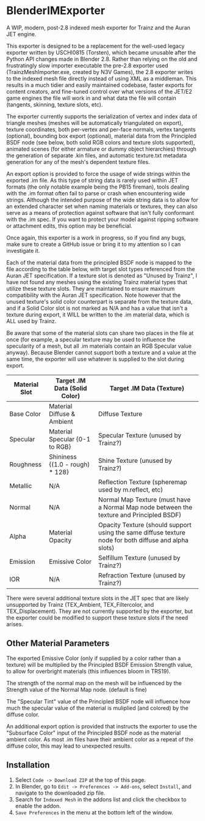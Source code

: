 # BlenderIMExporter
A WIP, modern, post-2.8 indexed mesh exporter for Trainz and the Auran JET engine.

This exporter is designed to be a replacement for the well-used legacy exporter written by USCHI0815 (Torsten), which became unusable after the Python API changes made in Blender 2.8.
Rather than relying on the old and frustratingly slow importer executable the pre-2.8 exporter used (TrainzMeshImporter.exe, created by N3V Games), the 2.8 exporter writes to the indexed mesh file directly instead of using XML as a middleman. This results in a much tidier and easily maintained codebase, faster exports for content creators, and fine-tuned control over what versions of the JET/E2 game engines the file will work in and what data the file will contain (tangents, skinning, texture slots, etc).

The exporter currently supports the serialization of vertex and index data of triangle meshes (meshes will be automatically triangulated on export), texture coordinates, both per-vertex and per-face normals, vertex tangents (optional), bounding box export (optional), material data from the Principled BSDF node (see below, both solid RGB colors and texture slots supported), animated scenes (for either armature or dummy object hierarchies) through the generation of separate .kin files, and automatic texture.txt metadata generation for any of the mesh's dependent texture files.

An export option is provided to force the usage of wide strings within the exported .im file. As this type of string data is rarely used within JET formats (the only notable example being the PB15 fireman), tools dealing with the .im format often fail to parse or crash when encountering wide strings. Although the intended purpose of the wide string data is to allow for an extended character set when naming materials or textures, they can also serve as a means of protection against software that isn't fully conformant with the .im spec. If you want to protect your model against ripping software or attachment edits, this option may be beneficial.

Once again, this exporter is a work in progress, so if you find any bugs, make sure to create a GitHub issue or bring it to my attention so I can investigate it.

Each of the material data from the principled BSDF node is mapped to the file according to the table below, with target slot types referenced from the Auran JET specification.
If a texture slot is denoted as "Unused by Trainz", I have not found any meshes using the existing Trainz material types that utilize these texture slots. They are maintained to ensure maximum compatibility with the Auran JET specification. Note however that the unused texture's solid color counterpart is separate from the texture data, and if a Solid Color slot is not marked as N/A and has a value that isn't a texture during export, it WILL be written to the .im material data, which is ALL used by Trainz.

Be aware that some of the material slots can share two places in the file at once (for example, a specular texture may be used to influence the specularity of a mesh, but all .im materials contain an RGB Specular value anyway). Because Blender cannot support both a texture and a value at the same time, the exporter will use whatever is supplied to the slot during export.

Material Slot | Target .IM Data (Solid Color)   | Target .IM Data (Texture)
------------- | ------------------------------- | -------------------------
Base Color    | Material Diffuse & Ambient      | Diffuse Texture
Specular      | Material Specular {0-1 to RGB}  | Specular Texture (unused by Trainz?)
Roughness     | Shininess {(1.0 - rough) * 128} | Shine Texture (unused by Trainz?)
Metallic      | N/A                             | Reflection Texture (spheremap used by m.reflect, etc)
Normal        | N/A                             | Normal Map Texture (must have a Normal Map node between the texture and Principled BSDF)
Alpha         | Material Opacity                | Opacity Texture (should support using the same diffuse texture node for both diffuse and alpha slots)
Emission      | Emissive Color                  | Selfillum Texture (unused by Trainz?)
IOR           | N/A                             | Refraction Texture (unused by Trainz?)

There were several additional texture slots in the JET spec that are likely unsupported by Trainz (TEX_Ambient, TEX_Filtercolor, and TEX_Displacement). They are not currently supported by the exporter, but the exporter could be modified to support these texture slots if the need arises.

## Other Material Parameters
The exported Emissive Color (only if supplied by a color rather than a texture) will be multiplied by the Principled BSDF Emission Strength value, to allow for overbright materials (this influences bloom in TRS19).

The strength of the normal map on the mesh will be influenced by the Strength value of the Normal Map node. (default is fine)

The "Specular Tint" value of the Principled BSDF node will influence how much the specular value of the material is muliplied (and colored) by the diffuse color.

An additional export option is provided that instructs the exporter to use the "Subsurface Color" input of the Principled BSDF node as the material ambient color. As most .im files have their ambient color as a repeat of the diffuse color, this may lead to unexpected results.

## Installation
1. Select `Code -> Download ZIP` at the top of this page.
2. In Blender, go to `Edit -> Preferences -> Add-ons`, select `Install`, and navigate to the downloaded zip file.
3. Search for `Indexed Mesh` in the addons list and click the checkbox to enable the addon.
4. `Save Preferences` in the menu at the bottom left of the window.
